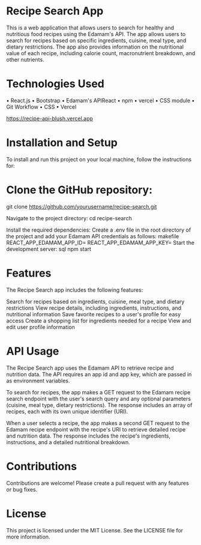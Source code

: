 

# Recipe Search App
This is a web application that allows users to search for healthy and nutritious food recipes using the Edamam's API. The app allows users to search for recipes based on specific ingredients, cuisine, meal type, and dietary restrictions. The app also provides information on the nutritional value of each recipe, including calorie count, macronutrient breakdown, and other nutrients.

# Technologies Used
• React.js
• Bootstrap
• Edamam's APIReact
• npm
• vercel
• CSS module
• Git Workflow
• CSS
• Vercel

https://recipe-api-blush.vercel.app

# Installation and Setup
To install and run this project on your local machine, follow the instructions for:

# Clone the GitHub repository:
git clone https://github.com/yourusername/recipe-search.git

Navigate to the project directory:
cd recipe-search

Install the required dependencies:
Create a .env file in the root directory of the project and add your Edamam API credentials as follows:
makefile
REACT_APP_EDAMAM_APP_ID=<your app id>
REACT_APP_EDAMAM_APP_KEY=<your app key>
Start the development server:
sql
npm start

# Features
The Recipe Search app includes the following features:

Search for recipes based on ingredients, cuisine, meal type, and dietary restrictions
View recipe details, including ingredients, instructions, and nutritional information
Save favorite recipes to a user's profile for easy access
Create a shopping list for ingredients needed for a recipe
View and edit user profile information

# API Usage
The Recipe Search app uses the Edamam API to retrieve recipe and nutrition data. The API requires an app id and app key, which are passed in as environment variables.

To search for recipes, the app makes a GET request to the Edamam recipe search endpoint with the user's search query and any optional parameters (cuisine, meal type, dietary restrictions). The response includes an array of recipes, each with its own unique identifier (URI).

When a user selects a recipe, the app makes a second GET request to the Edamam recipe endpoint with the recipe's URI to retrieve detailed recipe and nutrition data. The response includes the recipe's ingredients, instructions, and a detailed nutritional breakdown.

# Contributions

Contributions are welcome! Please create a pull request with any features or bug fixes.

# License
This project is licensed under the MIT License. See the LICENSE file for more information.
